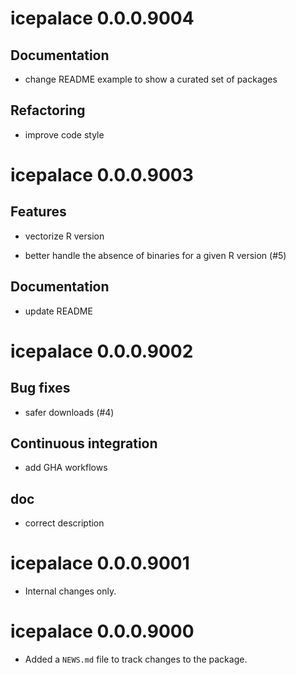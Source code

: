 <!-- NEWS.md is maintained by https://cynkra.github.io/fledge, do not edit -->

# icepalace 0.0.0.9004

## Documentation 

- change README example to show a curated set of packages

## Refactoring 

- improve code style

# icepalace 0.0.0.9003

## Features 

- vectorize R version

- better handle the absence of binaries for a given R version (#5)

## Documentation 

- update README

# icepalace 0.0.0.9002

## Bug fixes 

- safer downloads (#4)

## Continuous integration 

- add GHA workflows


## doc 

- correct description

# icepalace 0.0.0.9001

- Internal changes only.

# icepalace 0.0.0.9000

* Added a `NEWS.md` file to track changes to the package.
